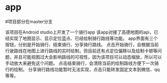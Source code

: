 # app
#项目部分在master分支

该项目在Android studio上开发了一个骑行app
该app对接了高德地图的api，已经实现了地图显示、显示定位蓝点、已经绘制骑行路线等功能。
app界面有三个按钮，分别是开始骑行、结束骑行、分享骑行路线。
点击开始骑行，会根据当前行驶路线在地图上进行路线的实时绘制，但目前还有点定位偏移以及绘制卡顿等问题，并且可能视图过大会影响路线的可视性，因为该项目可以动态缩放，所以可以手动放大来避免这个问题。
点击结束骑行，会清除当前的绘制路线方便下一次骑行的绘制。
分享骑行路线功能暂时无法实现，点击只能转发固定文本到微信、qq等等。
